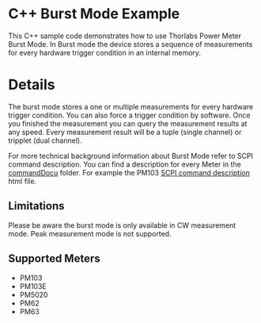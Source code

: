 # C++ Burst Mode Example
This C++ sample code demonstrates how to use Thorlabs Power Meter Burst Mode. In Burst mode the 
device stores a sequence of measurements for every hardware trigger condition in an internal memory. 

# Details 

The burst mode stores a one or multiple measurements for every hardware trigger condition. You can also
force a trigger condition by software. Once you finished the measurement you can query the measurement results at any speed. Every measurement result will be a tuple (single channel) or tripplet (dual channel). 

For more technical background information about Burst Mode refer to SCPI command description. You can find a description for every Meter in the  [commandDocu](../../../../Python/Thorlabs%20PMxxx%20Power%20Meters/scpi/commandDocu) folder. For example the PM103 [SCPI command description](https://htmlpreview.github.io/?https://github.com/Selanarixx/Light_Analysis_Examples/blob/develop/Python/Thorlabs%20PMxxx%20Power%20Meters/scpi/commandDocu/pm103.html) html file.

## Limitations
Please be aware the burst mode is only available in CW measurement mode. Peak measurement mode 
is not supported.

## Supported Meters
- PM103
- PM103E
- PM5020
- PM62
- PM63
